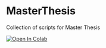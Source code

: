 # MasterThesis
Collection of scripts for Master Thesis

[![Open In Colab](https://colab.research.google.com/assets/colab-badge.svg)](https://colab.research.google.com/github/MR-UT-2000/MasterThesis/)
